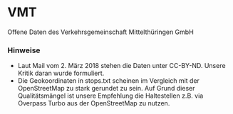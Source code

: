 # VMT
Offene Daten des Verkehrsgemeinschaft Mittelthüringen GmbH

### Hinweise
- Laut Mail vom 2. März 2018 stehen die Daten unter CC-BY-ND. Unsere Kritik daran wurde formuliert.
- Die Geokoordinaten in stops.txt scheinen im Vergleich mit der OpenStreetMap zu stark gerundet zu sein. Auf Grund dieser Qualitätsmängel ist unsere Empfehlung die Haltestellen z.B. via Overpass Turbo aus der OpenStreetMap zu nutzen.
